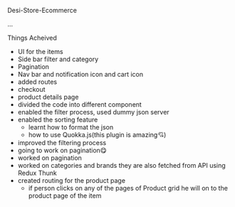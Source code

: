 Desi-Store-Ecommerce

...

Things Acheived 

 - UI for the items 
 - Side bar filter and category
 - Pagination 
 - Nav bar and notification icon and cart icon
 - added routes
 - checkout 
 - product details page
 - divided the code into different component
 - enabled the filter process, used dummy json server
 - enabled the sorting feature 
   - learnt how to format the json
   - how to use Quokka.js(this plugin is amazing💘)
 - improved the filtering process
 - going to work on pagination😋
 - worked on pagination
 - worked on categories and brands they are also fetched from API using Redux Thunk
 - created routing for the product page 
    - if person clicks on any of the pages of Product grid he will on to the product page of the item
    


